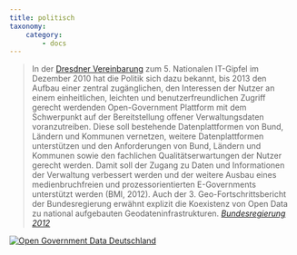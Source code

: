 ```yaml
---
title: politisch
taxonomy:
    category:
        - docs
---
```


> In der [Dresdner Vereinbarung](http://www.de.digital/DIGITAL/Redaktion/DE/IT-Gipfel/Publikation/2010/it-gipfel-2010-dresdner-vereinbarung.pdf?__blob=publicationFile&v=4) zum 5. Nationalen IT-Gipfel im Dezember 2010 hat die Politik sich dazu bekannt, bis 2013 den Aufbau einer zentral zugänglichen, den Interessen der Nutzer an einem einheitlichen, leichten und benutzerfreundlichen Zugriff gerecht werdenden Open-Government Plattform mit dem Schwerpunkt auf der Bereitstellung offener Verwaltungsdaten voranzutreiben. Diese soll bestehende Datenplattformen von Bund, Ländern und Kommunen vernetzen, weitere Datenplattformen unterstützen und den Anforderungen von Bund, Ländern und Kommunen sowie den fachlichen Qualitätserwartungen der Nutzer gerecht werden. Damit soll der Zugang zu Daten und Informationen der Verwaltung verbessert werden und der weitere Ausbau eines medienbruchfreien und prozessorientierten E-Governments unterstützt werden (BMI, 2012). Auch der 3. Geo-Fortschrittsbericht der Bundesregierung erwähnt explizit die Koexistenz von Open Data zu national aufgebauten Geodateninfrastrukturen. <cite>[Bundesregierung 2012](http://www.de.digital/DIGITAL/Redaktion/DE/IT-Gipfel/Publikation/2010/it-gipfel-2010-dresdner-vereinbarung.pdf?__blob=publicationFile&v=4)</cite>

[![Open Government Data Deutschland](ogdd.png?lightbox=800&cropResize=400,400)](https://cdn0.scrvt.com/fokus/09cdc57c1d9225d3/f39774464ca1584c42dc98a97ac92c65/studie_ogdd_2012.pdf)
